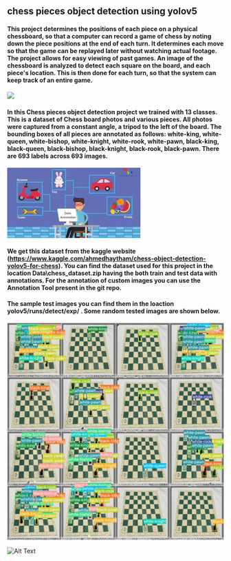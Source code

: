 ## chess pieces object detection using yolov5

#### This project determines the positions of each piece on a physical chessboard, so that a computer can record a game of chess by noting down the piece positions at the end of each turn. It determines each move so that the game can be replayed later without watching actual footage. The project allows for easy viewing of past games. An image of the chessboard is analyzed to detect each square on the board, and each piece's location. This is then done for each turn, so that the system can keep track of an entire game.

<img src="https://encrypted-tbn0.gstatic.com/images?q=tbn:ANd9GcTwan9Px0B-WHW_R_cARJNE-duApC70xOwGBQ&usqp=CAU">

#### In this Chess pieces  object detection project we trained with 13 classes. This is a dataset of Chess board photos and various pieces. All photos were captured from a constant angle, a tripod to the left of the board. The bounding boxes of all pieces are annotated as follows: white-king, white-queen, white-bishop, white-knight, white-rook, white-pawn, black-king, black-queen, black-bishop, black-knight, black-rook, black-pawn. There are 693 labels across 693 images.

![Alt Text](annotation.jpg)

#### We get this dataset from the kaggle website (https://www.kaggle.com/ahmedhaytham/chess-object-detection-yolov5-for-chess). You can find the dataset used for this project in the location Data\chess_dataset.zip having the both train and test data with annotations. For the annotation of custom images you can use the Annotation Tool present in the git repo.

#### The sample test images you can find them in the loaction  yolov5/runs/detect/exp/ . Some random tested images are shown below.
![Alt Text](chess_obj_result.jpg)

![Alt Text](https://encrypted-tbn0.gstatic.com/images?q=tbn:ANd9GcQ1ImqmAsH_3Fh_f0FZOlixV0O-hegYDg3idw&usqp=CAU.gif)
